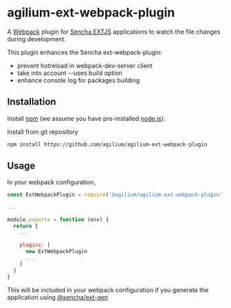 # agilium-ext-webpack-plugin

A [Webpack](https://webpack.js.org/) plugin for [Sencha EXTJS](https://www.sencha.com/products/extjs) applications to watch the file changes during development.

This plugin enhances the Sencha ext-webpack-plugin:

* prevent hotreload in webpack-dev-server client
* take into account --uses build option
* enhance console log for packages building

## Installation

Install [npm](https://www.npmjs.com/) (we assume you have pre-installed [node.js](https://nodejs.org/)).

Install from git repository
```bash
npm install https://github.com/agilium/agilium-ext-webpack-plugin
```

## Usage

In your webpack configuration, 

```js
const ExtWebpackPlugin = require('@agilium/agilium-ext-webpack-plugin');

...

module.exports = function (env) {
  return {
    ...

    plugins: [
      new ExtWebpackPlugin
      ...
    ]
  }
}

```

This will be included in your webpack configuration if you generate the application using [@sencha/ext-gen](https://github.com/sencha/ext-gen/tree/2.0.x-dev/packages/ext-gen)
